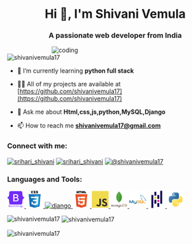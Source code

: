 <h1 align="center">Hi 👋, I'm Shivani Vemula</h1>
<h3 align="center">A passionate web developer from India</h3>

<img align="right" alt="coding" width="400" src="https://cdn.dribbble.com/users/4055494/screenshots/15215756/media/d2b66c4ca0192aa26d103448b3d1518b.gif" />

<p align="left"> <img src="https://komarev.com/ghpvc/?username=shivanivemula17&label=Profile%20views&color=0e75b6&style=flat" alt="shivanivemula17" /> </p>

- 🌱 I’m currently learning **python full stack**

- 👨‍💻 All of my projects are available at [https://github.com/shivanivemula17](https://github.com/shivanivemula17)

- 💬 Ask me about **Html,css,js,python,MySQL,Django**

- 📫 How to reach me **shivanivemula17@gmail.com**

<h3 align="left">Connect with me:</h3>
<p align="left">
<a href="https://twitter.com/srihari_shivani" target="blank"><img align="center" src="https://raw.githubusercontent.com/rahuldkjain/github-profile-readme-generator/master/src/images/icons/Social/twitter.svg" alt="srihari_shivani" height="30" width="40" /></a>
<a href="https://instagram.com/srihari_shivani" target="blank"><img align="center" src="https://raw.githubusercontent.com/rahuldkjain/github-profile-readme-generator/master/src/images/icons/Social/instagram.svg" alt="srihari_shivani" height="30" width="40" /></a>
<a href="https://www.hackerrank.com/@shivanivemula17" target="blank"><img align="center" src="https://raw.githubusercontent.com/rahuldkjain/github-profile-readme-generator/master/src/images/icons/Social/hackerrank.svg" alt="@shivanivemula17" height="30" width="40" /></a>
</p>

<h3 align="left">Languages and Tools:</h3>
<p align="left"> <a href="https://getbootstrap.com" target="_blank" rel="noreferrer"> <img src="https://raw.githubusercontent.com/devicons/devicon/master/icons/bootstrap/bootstrap-plain-wordmark.svg" alt="bootstrap" width="40" height="40"/> </a> <a href="https://www.w3schools.com/css/" target="_blank" rel="noreferrer"> <img src="https://raw.githubusercontent.com/devicons/devicon/master/icons/css3/css3-original-wordmark.svg" alt="css3" width="40" height="40"/> </a> <a href="https://www.djangoproject.com/" target="_blank" rel="noreferrer"> <img src="https://cdn.worldvectorlogo.com/logos/django.svg" alt="django" width="40" height="40"/> </a> <a href="https://www.w3.org/html/" target="_blank" rel="noreferrer"> <img src="https://raw.githubusercontent.com/devicons/devicon/master/icons/html5/html5-original-wordmark.svg" alt="html5" width="40" height="40"/> </a> <a href="https://developer.mozilla.org/en-US/docs/Web/JavaScript" target="_blank" rel="noreferrer"> <img src="https://raw.githubusercontent.com/devicons/devicon/master/icons/javascript/javascript-original.svg" alt="javascript" width="40" height="40"/> </a> <a href="https://www.mongodb.com/" target="_blank" rel="noreferrer"> <img src="https://raw.githubusercontent.com/devicons/devicon/master/icons/mongodb/mongodb-original-wordmark.svg" alt="mongodb" width="40" height="40"/> </a> <a href="https://www.mysql.com/" target="_blank" rel="noreferrer"> <img src="https://raw.githubusercontent.com/devicons/devicon/master/icons/mysql/mysql-original-wordmark.svg" alt="mysql" width="40" height="40"/> </a> <a href="https://pandas.pydata.org/" target="_blank" rel="noreferrer"> <img src="https://raw.githubusercontent.com/devicons/devicon/2ae2a900d2f041da66e950e4d48052658d850630/icons/pandas/pandas-original.svg" alt="pandas" width="40" height="40"/> </a> <a href="https://www.python.org" target="_blank" rel="noreferrer"> <img src="https://raw.githubusercontent.com/devicons/devicon/master/icons/python/python-original.svg" alt="python" width="40" height="40"/> </a> </p>

<p><img align="left" src="https://github-readme-stats.vercel.app/api/top-langs?username=shivanivemula17&show_icons=true&locale=en&layout=compact" alt="shivanivemula17" /></p>

<p>&nbsp;<img align="center" src="https://github-readme-stats.vercel.app/api?username=shivanivemula17&show_icons=true&locale=en" alt="shivanivemula17" /></p>

<p><img align="center" src="https://github-readme-streak-stats.herokuapp.com/?user=shivanivemula17&" alt="shivanivemula17" /></p>
